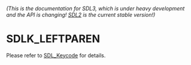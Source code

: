 ###### (This is the documentation for SDL3, which is under heavy development and the API is changing! [SDL2](https://wiki.libsdl.org/SDL2/) is the current stable version!)
# SDLK_LEFTPAREN

Please refer to [SDL_Keycode](SDL_Keycode) for details.

